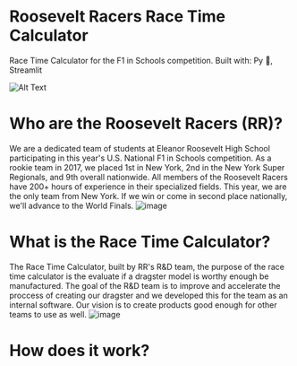 # Roosevelt Racers Race Time Calculator

Race Time Calculator for the F1 in Schools competition.
Built with: Py 🐍, Streamlit

![Alt Text](https://media.giphy.com/media/SCuZ1vPVJXdi2e95Hc/giphy.gif)

# Who are the Roosevelt Racers (RR)?

We are a dedicated team of students at Eleanor Roosevelt High School participating in this year's U.S. National F1 in Schools competition. As a rookie team in 2017, we placed 1st in New York, 2nd in the New York Super Regionals, and 9th overall nationwide. All members of the Roosevelt Racers have 200+ hours of experience in their specialized fields. This year, we are the only team from New York. If we win or come in second place nationally, we'll advance to the World Finals.
![image](https://user-images.githubusercontent.com/65325330/145687364-e29bea4a-81fe-4cdd-abcf-32a9a2add9e1.png)

# What is the Race Time Calculator?

The Race Time Calculator, built by RR's R&D team, the purpose of the race time calculator is the evaluate if a dragster model is worthy enough be manufactured. The goal of the R&D team is to improve and accelerate the proccess of creating our dragster and we developed this for the team as an internal software. Our vision is to create products good enough for other teams to use as well.
![image](https://user-images.githubusercontent.com/65325330/145687502-010de8e2-9607-4480-90bd-4636e97b79c9.png)

# How does it work?



